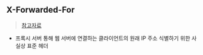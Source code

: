 ## X-Forwarded-For
> [참고자료](https://developer.mozilla.org/en-US/docs/Web/HTTP/Headers/X-Forwarded-For)

- 프록시 서버 통해 웹 서버에 연결하는 클라이언트의 원래 IP 주소 식별하기 위한 사실상 표준 헤더
